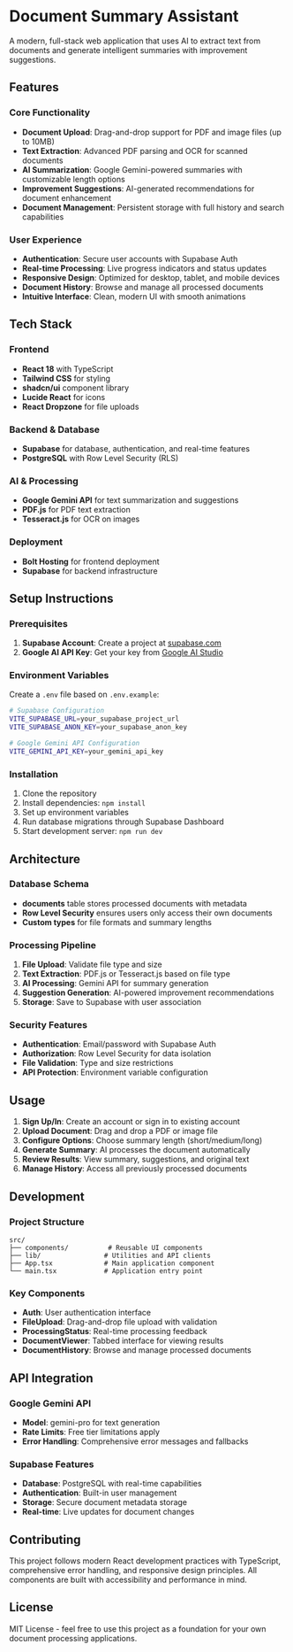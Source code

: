 # Document Summary Assistant

A modern, full-stack web application that uses AI to extract text from documents and generate intelligent summaries with improvement suggestions.

## Features

### Core Functionality
- **Document Upload**: Drag-and-drop support for PDF and image files (up to 10MB)
- **Text Extraction**: Advanced PDF parsing and OCR for scanned documents
- **AI Summarization**: Google Gemini-powered summaries with customizable length options
- **Improvement Suggestions**: AI-generated recommendations for document enhancement
- **Document Management**: Persistent storage with full history and search capabilities

### User Experience
- **Authentication**: Secure user accounts with Supabase Auth
- **Real-time Processing**: Live progress indicators and status updates
- **Responsive Design**: Optimized for desktop, tablet, and mobile devices
- **Document History**: Browse and manage all processed documents
- **Intuitive Interface**: Clean, modern UI with smooth animations

## Tech Stack

### Frontend
- **React 18** with TypeScript
- **Tailwind CSS** for styling
- **shadcn/ui** component library
- **Lucide React** for icons
- **React Dropzone** for file uploads

### Backend & Database
- **Supabase** for database, authentication, and real-time features
- **PostgreSQL** with Row Level Security (RLS)

### AI & Processing
- **Google Gemini API** for text summarization and suggestions
- **PDF.js** for PDF text extraction
- **Tesseract.js** for OCR on images

### Deployment
- **Bolt Hosting** for frontend deployment
- **Supabase** for backend infrastructure

## Setup Instructions

### Prerequisites
1. **Supabase Account**: Create a project at [supabase.com](https://supabase.com)
2. **Google AI API Key**: Get your key from [Google AI Studio](https://makersuite.google.com/app/apikey)

### Environment Variables
Create a `.env` file based on `.env.example`:

```bash
# Supabase Configuration
VITE_SUPABASE_URL=your_supabase_project_url
VITE_SUPABASE_ANON_KEY=your_supabase_anon_key

# Google Gemini API Configuration  
VITE_GEMINI_API_KEY=your_gemini_api_key
```

### Installation
1. Clone the repository
2. Install dependencies: `npm install`
3. Set up environment variables
4. Run database migrations through Supabase Dashboard
5. Start development server: `npm run dev`

## Architecture

### Database Schema
- **documents** table stores processed documents with metadata
- **Row Level Security** ensures users only access their own documents
- **Custom types** for file formats and summary lengths

### Processing Pipeline
1. **File Upload**: Validate file type and size
2. **Text Extraction**: PDF.js or Tesseract.js based on file type
3. **AI Processing**: Gemini API for summary generation
4. **Suggestion Generation**: AI-powered improvement recommendations
5. **Storage**: Save to Supabase with user association

### Security Features
- **Authentication**: Email/password with Supabase Auth
- **Authorization**: Row Level Security for data isolation
- **File Validation**: Type and size restrictions
- **API Protection**: Environment variable configuration

## Usage

1. **Sign Up/In**: Create an account or sign in to existing account
2. **Upload Document**: Drag and drop a PDF or image file
3. **Configure Options**: Choose summary length (short/medium/long)
4. **Generate Summary**: AI processes the document automatically
5. **Review Results**: View summary, suggestions, and original text
6. **Manage History**: Access all previously processed documents

## Development

### Project Structure
```
src/
├── components/          # Reusable UI components
├── lib/                # Utilities and API clients
├── App.tsx             # Main application component
└── main.tsx            # Application entry point
```

### Key Components
- **Auth**: User authentication interface
- **FileUpload**: Drag-and-drop file upload with validation
- **ProcessingStatus**: Real-time processing feedback
- **DocumentViewer**: Tabbed interface for viewing results
- **DocumentHistory**: Browse and manage processed documents

## API Integration

### Google Gemini API
- **Model**: gemini-pro for text generation
- **Rate Limits**: Free tier limitations apply
- **Error Handling**: Comprehensive error messages and fallbacks

### Supabase Features
- **Database**: PostgreSQL with real-time capabilities
- **Authentication**: Built-in user management
- **Storage**: Secure document metadata storage
- **Real-time**: Live updates for document changes

## Contributing

This project follows modern React development practices with TypeScript, comprehensive error handling, and responsive design principles. All components are built with accessibility and performance in mind.

## License

MIT License - feel free to use this project as a foundation for your own document processing applications.
